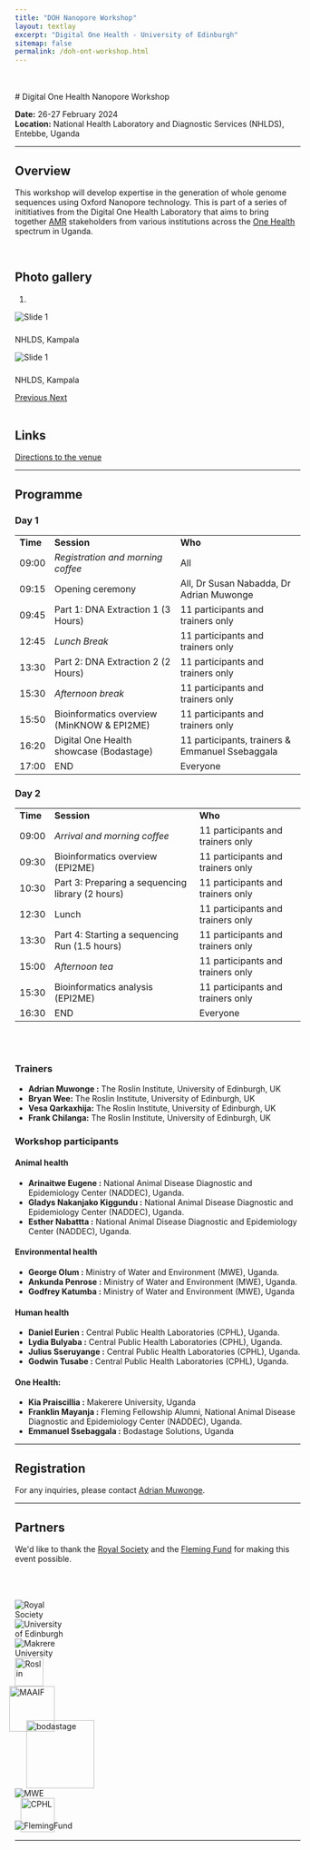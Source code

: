 ```yaml
---
title: "DOH Nanopore Workshop"
layout: textlay
excerpt: "Digital One Health - University of Edinburgh"
sitemap: false
permalink: /doh-ont-workshop.html
---
```



<br>
<br>
# Digital One Health Nanopore Workshop

**Date:** 26-27 February 2024  
**Location:** National Health Laboratory and Diagnostic Services (NHLDS), Entebbe, Uganda

---

## Overview

This workshop will develop expertise in the generation of whole genome sequences using Oxford Nanopore technology. This is part of a series of inititiatives from the Digital One Health Laboratory that aims to bring together [AMR](https://www.who.int/news-room/fact-sheets/detail/antimicrobial-resistance) stakeholders from various institutions across the [One Health](https://www.who.int/health-topics/one-health) spectrum in Uganda.

<br>

## Photo gallery

<div id="carousel" class="carousel slide col-md-8 fixed-carousel" data-ride="carousel" data-interval="4000" data-pause="hover">

<!-- Menu -->
<ol class="carousel-indicators">
    <li data-target="#carousel" data-slide-to="0" class="active"></li>
</ol>

<!-- Items -->
<div class="carousel-inner" markdown="0">
    <div class="item active">
        <img src="{{ site.url }}{{ site.baseurl }}/images/slider7001400/nhlds1.jpeg" alt="Slide 1" />
        <!-- Caption -->
        <div class="carousel-caption">
            <h3></h3>
            <p>NHLDS, Kampala</p>
        </div>
    </div>
    <div class="item">
        <img src="{{ site.url }}{{ site.baseurl }}/images/slider7001400/nhlds2.jpeg" alt="Slide 1" />
        <!-- Caption -->
        <div class="carousel-caption">
            <h3></h3>
            <p>NHLDS, Kampala</p>
        </div>
    </div>
</div>


  <a class="left carousel-control" href="#carousel" role="button" data-slide="prev">
    <span class="glyphicon glyphicon-chevron-left" aria-hidden="true"></span>
    <span class="sr-only">Previous</span>
  </a>
  <a class="right carousel-control" href="#carousel" role="button" data-slide="next">
    <span class="glyphicon glyphicon-chevron-right" aria-hidden="true"></span>
    <span class="sr-only">Next</span>
  </a>
</div>
<div class="clearfix"></div> <!-- This will clear any floats, prevents appearing side by side  -->
<br>

## Links

[Directions to the venue](https://maps.app.goo.gl/NHBL7g38Cf95bL5j9)

---

## Programme


<div  class="col-md-10">

<h3>Day 1</h3>

<table  class="table table-striped">

<tr>  <td><b>Time</b></td>  <td><b>Session</b></td>  <td><b>Who</b></td></tr>

<tr>  <td>09:00</td>  <td><i>Registration and morning coffee</i></td>  <td>All</td></tr>

<tr>  <td>09:15</td>  <td>Opening ceremony</td>  <td>All, Dr Susan Nabadda, Dr Adrian Muwonge</td></tr>

<tr>  <td>09:45</td>  <td>Part 1: DNA Extraction 1 (3 Hours)</td>  <td>11 participants and trainers only</td></tr>

<tr>  <td>12:45</td>  <td><i>Lunch Break</i></td>  <td>11 participants and trainers only</td></tr>

<tr>  <td>13:30</td>  <td>Part 2: DNA Extraction 2 (2 Hours)</td>  <td>11 participants and trainers only</td></tr>

<tr>  <td>15:30</td>  <td><i>Afternoon break</i></td>  <td>11 participants and trainers only</td></tr>

<tr>  <td>15:50</td>  <td>Bioinformatics overview (MinKNOW & EPI2ME)</td>  <td>11 participants and trainers only</td></tr>

<tr>  <td>16:20</td>  <td>Digital One Health showcase (Bodastage)</td>  <td>11 participants, trainers & Emmanuel Ssebaggala</td></tr>

<tr>  <td>17:00</td>  <td>END</td>  <td>Everyone</td></tr>

</table>

  

<h3>Day 2</h3>

<table  class="table table-striped">

<tr>  <td><b>Time</b></td>  <td><b>Session</b></td>  <td><b>Who</b></td></tr>

<tr>  <td>09:00</td>  <td><i>Arrival and morning coffee</i></td>  <td>11 participants and trainers only</td></tr>

<tr>  <td>09:30</td>  <td>Bioinformatics overview (EPI2ME)</td>  <td>11 participants and trainers only</td></tr>

<tr>  <td>10:30</td>  <td>Part 3: Preparing a sequencing library (2 hours)</td>  <td>11 participants and trainers only</td></tr>

<tr>  <td>12:30</td>  <td>Lunch</td>  <td>11 participants and trainers only</td></tr>

<tr>  <td>13:30</td>  <td>Part 4: Starting a sequencing Run (1.5 hours)</td>  <td>11 participants and trainers only</td></tr>

<tr>  <td>15:00</td>  <td><i>Afternoon tea</i></td>  <td>11 participants and trainers only</td></tr>

<tr>  <td>15:30</td>  <td>Bioinformatics analysis (EPI2ME)</td>  <td>11 participants and trainers only</td></tr>

<tr>  <td>16:30</td>  <td>END</td>  <td>Everyone</td></tr>

</table>

</div>
<br>
<div class="clearfix"></div> <!-- This will clear any floats, prevents appearing side by side  -->

<br>

### Trainers

* **Adrian Muwonge :** The Roslin Institute, University of Edinburgh, UK
* **Bryan Wee:** The Roslin Institute, University of Edinburgh, UK
* **Vesa Qarkaxhija:** The Roslin Institute, University of Edinburgh, UK
* **Frank Chilanga:** The Roslin Institute, University of Edinburgh, UK


### Workshop participants

#### Animal health

* **Arinaitwe Eugene :** National Animal Disease Diagnostic and Epidemiology Center (NADDEC), Uganda.
* **Gladys Nakanjako Kiggundu :** National Animal Disease Diagnostic and Epidemiology Center (NADDEC), Uganda.
* **Esther Nabattta :** National Animal Disease Diagnostic and Epidemiology Center (NADDEC), Uganda.

#### Environmental health

* **George Olum :** Ministry of Water and Environment (MWE), Uganda.
* **Ankunda Penrose :** Ministry of Water and Environment (MWE), Uganda.
* **Godfrey Katumba :** Ministry of Water and Environment (MWE), Uganda

#### Human health

* **Daniel Eurien :** Central Public Health Laboratories (CPHL), Uganda.
* **Lydia Bulyaba :** Central Public Health Laboratories (CPHL), Uganda.
* **Julius Sseruyange :** Central Public Health Laboratories (CPHL), Uganda.
* **Godwin Tusabe :** Central Public Health Laboratories (CPHL), Uganda.

#### One Health:

* **Kia Praiscillia :** Makerere University, Uganda
* **Franklin Mayanja :** Fleming Fellowship Alumni, National Animal Disease Diagnostic and Epidemiology Center (NADDEC), Uganda.
* **Emmanuel Ssebaggala :** Bodastage Solutions, Uganda



---

## Registration

For any inquiries, please contact [Adrian Muwonge](mailto:adrian.muwonge@roslin.ed.ac.uk).

---

## Partners

We'd like to thank the [Royal Society](https://royalsociety.org/) and the [Fleming Fund](https://www.flemingfund.org/) for making this event possible.


<div class="container">

<div class="row">
  <div class="col-lg-2 col-md-3 col-4"><img src="{{ site.url }}{{ site.baseurl }}/images/logopic/RoyalSoc.png" class="img-fluid" alt="Royal Society" style="margin-top: 50px; max-width: 100px">
  </div> <!-- Image 1 -->
  <div class="col-lg-2 col-md-3 col-4 py-3"><img src="{{ site.url }}{{ site.baseurl }}/images/logopic/logo-edinburgh.png" class="img-fluid" alt="University of Edinburgh" style="max-width:7em">
  </div> <!-- Image 2 -->
  <div class="col-lg-2 col-md-3 col-4 py-3"><img src="{{ site.url }}{{ site.baseurl }}/images/logopic/logo-makerere.jpg" class="img-fluid" alt="Makrere University" style="max-width:8em">
  </div> <!-- Image 3 -->
</div>

<div class="row">
  <div class="col-lg-2 col-md-3 col-4"><img src="{{ site.url }}{{ site.baseurl }}/images/logopic/roslin_logo.jpg" class="img-fluid" alt="Roslin" style="height: 50px">
  </div>
  <div class="col-lg-2 col-md-3 col-4"><img src="{{ site.url }}{{ site.baseurl }}/images/logopic/maaif2.jpeg" class="img-fluid" alt="MAAIF" style="margin-left: -10px; height: 80px">
  </div> <!-- Image 3 -->
  <div class="col-lg-2 col-md-3 col-4 my-4 px-4"><img src="{{ site.url }}{{ site.baseurl }}/images/logopic/logo-bodastage.svg" class="img-fluid" alt="bodastage" style="margin-left: 20px; margin-top: -20px; height: 120px">
  </div> <!-- Image 3 -->
</div>

<div class="row">
  <div class="col-12"><img src="{{ site.url }}{{ site.baseurl }}/images/logopic/mwe.png" class="img-fluid" alt="MWE" style="max-width: 30%">
  </div> <!-- Image 3 -->
</div>

<div class="row">
  <div class="col-12"><img src="{{ site.url }}{{ site.baseurl }}/images/logopic/cphl.png" class="img-fluid" alt="CPHL" style="margin-left: 10px; height: 60px">
  </div> <!-- Image 1 -->
</div>

<div class="row">
  <div class="col-12"><img src="{{ site.url }}{{ site.baseurl }}/images/logopic/flemingfund.jpeg" class="img-fluid" alt="FlemingFund" style="margin-top: -20px; max-width: 30%">
  </div> <!-- Image 3 -->
</div>

</div>


---